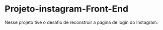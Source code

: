 # Projeto-instagram-Front-End
Nesse projeto tive o desafio de reconstruir a página de login do Instagram.
